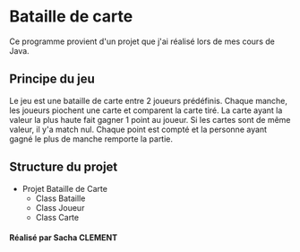   # Bataille de carte

Ce programme provient d'un projet que j'ai réalisé lors de mes cours de Java.

## Principe du jeu

Le jeu est une bataille de carte entre 2 joueurs prédéfinis. Chaque manche, les joueurs piochent une carte et comparent la carte tiré. La carte ayant la valeur la plus haute fait gagner 1 point au joueur. Si les cartes sont de même valeur, il y'a match nul. Chaque point est compté et la personne ayant gagné le plus de manche remporte la partie.



## Structure du projet
- Projet Bataille de Carte
  - Class Bataille
  - Class Joueur
  - Class Carte

 
#### Réalisé par  Sacha CLEMENT
